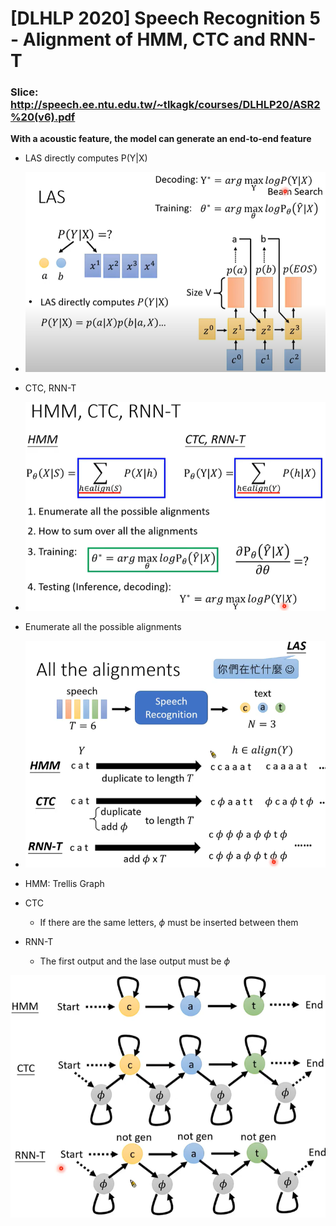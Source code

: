 # [DLHLP 2020] Speech Recognition 5 - Alignment of HMM, CTC and RNN-T

### Slice: http://speech.ee.ntu.edu.tw/~tlkagk/courses/DLHLP20/ASR2%20(v6).pdf

**With a acoustic feature, the model can generate an end-to-end feature**


* LAS directly computes P(Y|X)
* ![1](./screenshot/SP5/1.PNG)

* CTC, RNN-T
*  ![2](./screenshot/SP5/2.PNG)
* Enumerate all the possible alignments
* ![3](./screenshot/SP5/3.PNG)
* HMM: Trellis Graph
* CTC
  * If there are the same letters, $\phi$ must be inserted between them

* RNN-T
  * The first output and the lase output must be $\phi$

![4](./screenshot/SP5/4.PNG)